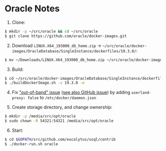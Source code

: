# Oracle Notes

1. Clone:

```sh
$ mkdir -p ~/src/oracle && cd ~/src/oracle
$ git clone https://github.com/oracle/docker-images.git
```

2. Download `LINUX.X64_193000_db_home.zip` -> `~/src/oracle/docker-images/OracleDatabase/SingleInstance/dockerfiles/19.3.0/`:

```sh
$ mv ~/Downloads/LINUX.X64_193000_db_home.zip ~/src/oracle/docker-images/OracleDatabase/SingleInstance/dockerfiles/19.3.0/
```
3. Build:

```sh
$ cd ~/src/oracle/docker-images/OracleDatabase/SingleInstance/dockerfiles/
$ ./buildDockerImage.sh -v 19.3.0 -e
```

4. Fix ["out-of-band" issue][out-of-band-issue] ([see also GitHub issue][out-of-band-github]) by adding `userland-proxy: false` to `/etc/docker/daemon.json`

[out-of-band-issue]: https://medium.com/@FranckPachot/19c-instant-client-and-docker-1566630ab20e
[out-of-band-github]: https://github.com/oracle/docker-images/issues/1352

5. Create storage directory, and change ownership:

```sh
$ mkdir -p /media/src/opt/oracle
$ sudo chown -R 54321:54321 /media/src/opt/oracle
```

6. Start:

```sh
$ cd $GOPATH/src/github.com/eucalytus/usql/contrib
$ ./docker-run.sh oracle
```
